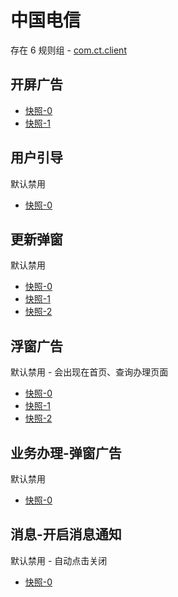 # 中国电信

存在 6 规则组 - [com.ct.client](/src/apps/com.ct.client.ts)

## 开屏广告

- [快照-0](https://i.gkd.li/import/12508958)
- [快照-1](https://i.gkd.li/import/12819736)

## 用户引导

默认禁用

- [快照-0](https://i.gkd.li/import/12508971)

## 更新弹窗

默认禁用

- [快照-0](https://i.gkd.li/import/12819594)
- [快照-1](https://i.gkd.li/import/13316168)
- [快照-2](https://i.gkd.li/import/13695096)

## 浮窗广告

默认禁用 - 会出现在首页、查询办理页面

- [快照-0](https://i.gkd.li/import/12819676)
- [快照-1](https://i.gkd.li/import/12913735)
- [快照-2](https://i.gkd.li/import/13043345)

## 业务办理-弹窗广告

默认禁用

- [快照-0](https://i.gkd.li/import/12913804)

## 消息-开启消息通知

默认禁用 - 自动点击关闭

- [快照-0](https://i.gkd.li/import/13043522)
